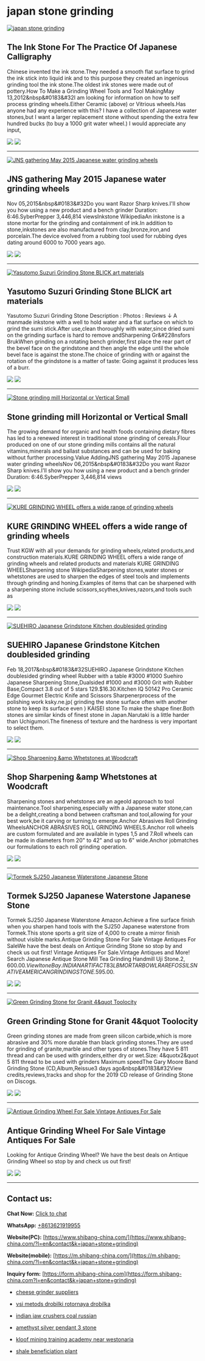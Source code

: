 # japan stone grinding

<a href="https://swt.shibang-china.com/?l=en&img&k=japan+stone+grinding" target="_blank">![japan stone grinding](http://static.shibang-china.com/all-800x300/980.jpg)</a>

## The Ink Stone For The Practice Of Japanese Calligraphy
Chinese invented the ink stone.They needed a smooth flat surface to grind the ink stick into liquid ink and to this purpose they created an ingenious grinding tool the ink stone.The oldest ink stones were made out of pottery.How To Make a Grinding Wheel Tools and Tool MakingMay 13,2012&nbsp&#0183&#32I am looking for information on how to self process grinding wheels.Either Ceramic (above) or Vitrious wheels.Has anyone had any experience with this? I have a collection of Japanese water stones,but I want a larger replacement stone without spending the extra few hundred bucks (to buy a 1000 grit water wheel.) I would appreciate any input,


<a href="https://whatsapp.shibangsoft.com/WhatsApp.php" target="_blank" title="WhatsApp">![](http://static.shibang-china.com/icon/whatsapp.png)</a> <a href="https://swt.shibang-china.com/?l=en&icon&k=japan+stone+grinding" target="_blank">![](http://static.shibang-china.com/icon/chat-en.png)</a>

---

<a href="https://swt.shibang-china.com/?l=en&img&k=japan+stone+grinding" target="_blank">![JNS gathering May 2015 Japanese water grinding wheels](http://static.shibang-china.com/all-800x300/1002.jpg)</a>

## JNS gathering May 2015 Japanese water grinding wheels
Nov 05,2015&nbsp&#0183&#32Do you want Razor Sharp knives.I'll show you how using a new product and a bench grinder Duration: 6:46.SyberPrepper 3,446,814 viewsInkstone WikipediaAn inkstone is a stone mortar for the grinding and containment of ink.In addition to stone,inkstones are also manufactured from clay,bronze,iron,and porcelain.The device evolved from a rubbing tool used for rubbing dyes dating around 6000 to 7000 years ago.


<a href="https://whatsapp.shibangsoft.com/WhatsApp.php" target="_blank" title="WhatsApp">![](http://static.shibang-china.com/icon/whatsapp.png)</a> <a href="https://swt.shibang-china.com/?l=en&icon&k=japan+stone+grinding" target="_blank">![](http://static.shibang-china.com/icon/chat-en.png)</a>

---

<a href="https://swt.shibang-china.com/?l=en&img&k=japan+stone+grinding" target="_blank">![Yasutomo Suzuri Grinding Stone BLICK art materials](http://static.shibang-china.com/all-800x300/440.jpg)</a>

## Yasutomo Suzuri Grinding Stone BLICK art materials
Yasutomo Suzuri Grinding Stone Description : Photos : Reviews ↓ A manmade inkstone with a well to hold water and a flat surface on which to grind the sumi stick.After use,clean thoroughly with water,since dried sumi on the grinding surface is hard to remove andSharpening Gr&#228nsfors BrukWhen grinding on a rotating bench grinder,first place the rear part of the bevel face on the grindstone and then angle the edge until the whole bevel face is against the stone.The choice of grinding with or against the rotation of the grindstone is a matter of taste: Going against it produces less of a burr.


<a href="https://whatsapp.shibangsoft.com/WhatsApp.php" target="_blank" title="WhatsApp">![](http://static.shibang-china.com/icon/whatsapp.png)</a> <a href="https://swt.shibang-china.com/?l=en&icon&k=japan+stone+grinding" target="_blank">![](http://static.shibang-china.com/icon/chat-en.png)</a>

---

<a href="https://swt.shibang-china.com/?l=en&img&k=japan+stone+grinding" target="_blank">![Stone grinding mill Horizontal or Vertical Small](http://static.shibang-china.com/all-800x300/644.jpg)</a>

## Stone grinding mill Horizontal or Vertical Small
The growing demand for organic and health foods containing dietary fibres has led to a renewed interest in traditional stone grinding of cereals.Flour produced on one of our stone grinding mills contains all the natural vitamins,minerals and ballast substances and can be used for baking without further processing.Value AddingJNS gathering May 2015 Japanese water grinding wheelsNov 06,2015&nbsp&#0183&#32Do you want Razor Sharp knives.I'll show you how using a new product and a bench grinder Duration: 6:46.SyberPrepper 3,446,814 views


<a href="https://whatsapp.shibangsoft.com/WhatsApp.php" target="_blank" title="WhatsApp">![](http://static.shibang-china.com/icon/whatsapp.png)</a> <a href="https://swt.shibang-china.com/?l=en&icon&k=japan+stone+grinding" target="_blank">![](http://static.shibang-china.com/icon/chat-en.png)</a>

---

<a href="https://swt.shibang-china.com/?l=en&img&k=japan+stone+grinding" target="_blank">![KURE GRINDING WHEEL offers a wide range of grinding wheels](http://static.shibang-china.com/all-800x300/348.jpg)</a>

## KURE GRINDING WHEEL offers a wide range of grinding wheels
Trust KGW with all your demands for grinding wheels,related products,and construction materials.KURE GRINDING WHEEL offers a wide range of grinding wheels and related products and materials KURE GRINDING WHEELSharpening stone WikipediaSharpening stones,water stones or whetstones are used to sharpen the edges of steel tools and implements through grinding and honing.Examples of items that can be sharpened with a sharpening stone include scissors,scythes,knives,razors,and tools such as


<a href="https://whatsapp.shibangsoft.com/WhatsApp.php" target="_blank" title="WhatsApp">![](http://static.shibang-china.com/icon/whatsapp.png)</a> <a href="https://swt.shibang-china.com/?l=en&icon&k=japan+stone+grinding" target="_blank">![](http://static.shibang-china.com/icon/chat-en.png)</a>

---

<a href="https://swt.shibang-china.com/?l=en&img&k=japan+stone+grinding" target="_blank">![SUEHIRO Japanese Grindstone Kitchen doublesided grinding](http://static.shibang-china.com/all-800x300/1157.jpg)</a>

## SUEHIRO Japanese Grindstone Kitchen doublesided grinding
Feb 18,2017&nbsp&#0183&#32SUEHIRO Japanese Grindstone Kitchen doublesided grinding wheel Rubber with a table #3000 #1000 Suehiro Japanese Sharpening Stone,Dualsided #1000 and #3000 Grit with Rubber Base,Compact 3.8 out of 5 stars 129.$16.30.Kitchen IQ 50142 Pro Ceramic Edge Gourmet Electric Knife and Scissors Sharpenerprocess of the polishing work ksky.ne.jp( grinding the stone surface often with another stone to keep its surface even ) KAISEI stone To make the shape finer.Both stones are similar kinds of finest stone in Japan.Narutaki is a little harder than Uchigumori.The fineness of texture and the hardness is very important to select them.


<a href="https://whatsapp.shibangsoft.com/WhatsApp.php" target="_blank" title="WhatsApp">![](http://static.shibang-china.com/icon/whatsapp.png)</a> <a href="https://swt.shibang-china.com/?l=en&icon&k=japan+stone+grinding" target="_blank">![](http://static.shibang-china.com/icon/chat-en.png)</a>

---

<a href="https://swt.shibang-china.com/?l=en&img&k=japan+stone+grinding" target="_blank">![Shop Sharpening &amp Whetstones at Woodcraft](http://static.shibang-china.com/all-800x300/1481.jpg)</a>

## Shop Sharpening &amp Whetstones at Woodcraft
Sharpening stones and whetstones are an ageold approach to tool maintenance.Tool sharpening,especially with a Japanese water stone,can be a delight,creating a bond between craftsman and tool,allowing for your best work,be it carving or turning,to emerge.Anchor Abrasives Roll Grinding WheelsANCHOR ABRASIVES ROLL GRINDING WHEELS.Anchor roll wheels are custom formulated and are available in types 1,5 and 7.Roll wheels can be made in diameters from 20" to 42" and up to 6" wide.Anchor jobmatches our formulations to each roll grinding operation.


<a href="https://whatsapp.shibangsoft.com/WhatsApp.php" target="_blank" title="WhatsApp">![](http://static.shibang-china.com/icon/whatsapp.png)</a> <a href="https://swt.shibang-china.com/?l=en&icon&k=japan+stone+grinding" target="_blank">![](http://static.shibang-china.com/icon/chat-en.png)</a>

---

<a href="https://swt.shibang-china.com/?l=en&img&k=japan+stone+grinding" target="_blank">![Tormek SJ250 Japanese Waterstone Japanese Stone](http://static.shibang-china.com/all-800x300/857.jpg)</a>

## Tormek SJ250 Japanese Waterstone Japanese Stone
Tormek SJ250 Japanese Waterstone Amazon.Achieve a fine surface finish when you sharpen hand tools with the SJ250 Japanese waterstone from Tormek.This stone sports a grit size of 4,000 to create a mirror finish without visible marks.Antique Grinding Stone For Sale Vintage Antiques For SaleWe have the best deals on Antique Grinding Stone so stop by and check us out first! Vintage Antiques For Sale.Vintage Antiques and More! Search Japanese Antique Stone Mill Tea Grinding Handmill Uji Stone.$2,600.00.View It on eBay.INDIAN ARTIFACT 83 LB MORTAR BOWL RARE FOSSILS NATIVE AMERICAN GRINDING STONE.$595.00.


<a href="https://whatsapp.shibangsoft.com/WhatsApp.php" target="_blank" title="WhatsApp">![](http://static.shibang-china.com/icon/whatsapp.png)</a> <a href="https://swt.shibang-china.com/?l=en&icon&k=japan+stone+grinding" target="_blank">![](http://static.shibang-china.com/icon/chat-en.png)</a>

---

<a href="https://swt.shibang-china.com/?l=en&img&k=japan+stone+grinding" target="_blank">![Green Grinding Stone for Granit 4&quot Toolocity](http://static.shibang-china.com/all-800x300/9.jpg)</a>

## Green Grinding Stone for Granit 4&quot Toolocity
Green grinding stones are made from green silicon carbide,which is more abrasive and 30% more durable than black grinding stones.They are used for grinding of granite,marble and other types of stones.They have 5 811 thread and can be used with grinders,either dry or wet.Size: 4&quotx2&quot 5 811 thread to be used with grinders Maximum speedThe Gary Moore Band Grinding Stone (CD,Album,Reissue3 days ago&nbsp&#0183&#32View credits,reviews,tracks and shop for the 2019 CD release of Grinding Stone on Discogs.


<a href="https://whatsapp.shibangsoft.com/WhatsApp.php" target="_blank" title="WhatsApp">![](http://static.shibang-china.com/icon/whatsapp.png)</a> <a href="https://swt.shibang-china.com/?l=en&icon&k=japan+stone+grinding" target="_blank">![](http://static.shibang-china.com/icon/chat-en.png)</a>

---

<a href="https://swt.shibang-china.com/?l=en&img&k=japan+stone+grinding" target="_blank">![Antique Grinding Wheel For Sale Vintage Antiques For Sale](http://static.shibang-china.com/all-800x300/170.jpg)</a>

## Antique Grinding Wheel For Sale Vintage Antiques For Sale
Looking for Antique Grinding Wheel? We have the best deals on Antique Grinding Wheel so stop by and check us out first!

<a href="https://whatsapp.shibangsoft.com/WhatsApp.php" target="_blank" title="WhatsApp">![](http://static.shibang-china.com/icon/whatsapp.png)</a> <a href="https://swt.shibang-china.com/?l=en&icon&k=japan+stone+grinding" target="_blank">![](http://static.shibang-china.com/icon/chat-en.png)</a>

---
## Contact us:

**Chat Now:** [Click to chat](https://swt.shibang-china.com?l=en&contact&k=japan+stone+grinding)

**WhatsApp:**  [+8613621919955](https://whatsapp.shibangsoft.com/WhatsApp.php)

**Website(PC):** [https://www.shibang-china.com/](https://www.shibang-china.com/?l=en&contact&k=japan+stone+grinding)

**Website(mobile):** [https://m.shibang-china.com/](https://m.shibang-china.com/?l=en&contact&k=japan+stone+grinding)

**Inquiry form:** [https://form.shibang-china.com](https://form.shibang-china.com?l=en&contact&k=japan+stone+grinding)

* [cheese grinder suppliers](../118/cheese%20grinder%20suppliers.md)

* [vsi metods drobilki rotornaya drobilka](../119/vsi%20metods%20drobilki%C2%A0rotornaya%20drobilka.md)

* [indian jaw crushers coal russian](../121/indian%20jaw%20crushers%20coal%20russian.md)

* [amethyst silver pendant 3 stone](../113/amethyst%20silver%20pendant%203%20stone.md)

* [kloof mining training academy near westonaria](../121/kloof%20mining%20training%20academy%20near%20westonaria.md)

* [shale beneficiation plant](../116/shale%20beneficiation%20plant.md)